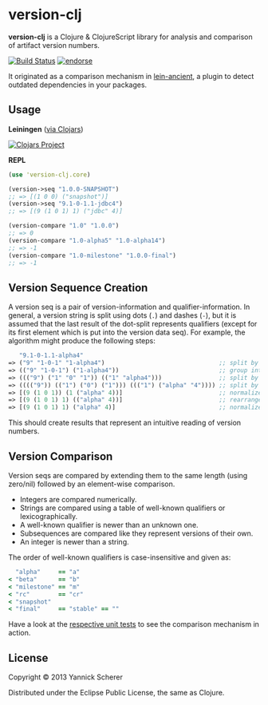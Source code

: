 # version-clj

__version-clj__ is a Clojure &amp; ClojureScript library for analysis and comparison of artifact version numbers.

[![Build Status](https://travis-ci.org/xsc/version-clj.svg?branch=master)](https://travis-ci.org/xsc/version-clj)
[![endorse](https://api.coderwall.com/xsc/endorsecount.png)](https://coderwall.com/xsc)

It originated as a comparison mechanism in [lein-ancient](https://github.com/xsc/lein-ancient), a plugin to detect
outdated dependencies in your packages.

## Usage

__Leiningen__ ([via Clojars](https://clojars.org/version-clj))

[![Clojars Project](http://clojars.org/version-clj/latest-version.svg)](http://clojars.org/version-clj)

__REPL__

```clojure
(use 'version-clj.core)

(version->seq "1.0.0-SNAPSHOT")
;; => [(1 0 0) ("snapshot")]
(version->seq "9.1-0-1.1-jdbc4")
;; => [(9 (1 0 1) 1) ("jdbc" 4)]

(version-compare "1.0" "1.0.0")
;; => 0
(version-compare "1.0-alpha5" "1.0-alpha14")
;; => -1
(version-compare "1.0-milestone" "1.0.0-final")
;; => -1
```

## Version Sequence Creation

A version seq is a pair of version-information and qualifier-information. In general, a version string is split using
dots (`.`) and dashes (`-`), but it is assumed that the last result of the dot-split represents qualifiers (except for its 
first element which is put into the version data seq). For example, the algorithm might produce the following steps:

```clojure
   "9.1-0-1.1-alpha4"
=> ("9" "1-0-1" "1-alpha4")                                ;; split by dots
=> (("9" "1-0-1") ("1-alpha4"))                            ;; group into version/qualifier data
=> ((("9") ("1" "0" "1")) (("1" "alpha4")))                ;; split by dashes
=> (((("9")) (("1") ("0") ("1"))) ((("1") ("alpha" "4")))) ;; split by letter/integer changes
=> [(9 (1 0 1)) (1 ("alpha" 4))]                           ;; normalize
=> [(9 (1 0 1) 1) (("alpha" 4))]                           ;; rearrange remaining version data
=> [(9 (1 0 1) 1) ("alpha" 4)]                             ;; normalize qualifiers again
```

This should create results that represent an intuitive reading of version numbers.

## Version Comparison

Version seqs are compared by extending them to the same length (using zero/nil) followed by an element-wise
comparison.

- Integers are compared numerically.
- Strings are compared using a table of well-known qualifiers or lexicographically.
- A well-known qualifier is newer than an unknown one.
- Subsequences are compared like they represent versions of their own.
- An integer is newer than a string.

The order of well-known qualifiers is case-insensitive and given as:

```clojure
  "alpha"     == "a"
< "beta"      == "b"
< "milestone" == "m"
< "rc"        == "cr"
< "snapshot"
< "final"     == "stable" == ""
```

Have a look at the [respective unit tests](https://github.com/xsc/version-clj/blob/master/test/version_clj/compare_test.clj)
to see the comparison mechanism in action.

## License

Copyright &copy; 2013 Yannick Scherer

Distributed under the Eclipse Public License, the same as Clojure.

